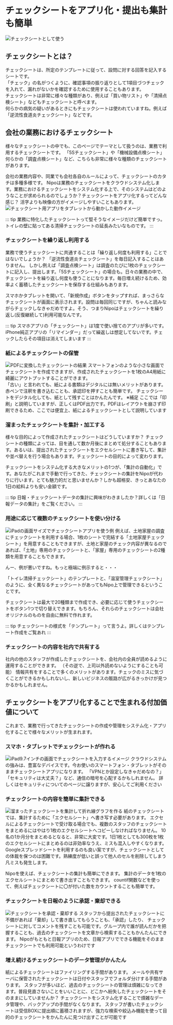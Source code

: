 # チェックシートをアプリ化・提出も集計も簡単
![チェックシートとして使う](../image/icatch/i2.png)

## チェックシートとは？
チェックシートは、所定のテンプレートに従って、設問に対する回答を記入するシートです。  
「チェック」の名がつくように、確認事項の振り返りとして1項目づつチェックを入れて、漏れがないかを確認するために使用することもあります。  
チェックシートは非常に様々な種類があり、例えば「買い物リスト」や「清掃点検シート」などもチェックシートと呼べます。  
何らかの病気の疑いがあるときにもチェックシートは使われていますね。例えば「逆流性食道炎チェックシート」などです。  

## 会社の業務におけるチェックシート
様々なチェックシートの中でも、このページでテーマとして扱うのは、業務で利用するチェックシートです。
「5Sチェックシート」や「機械設備点検シート」何らかの「調査点検シート」など、こちらも非常に様々な種類のチェックシートがあります。

会社の業務内容や、同業でも会社各自のルールによって、チェックシートのカタチは多種多様です。
Nipoは業務のチェックシートをクラウドシステム化します。業務におけるチェックシートをシステム化する上で、そのシステムはどのようなことが求められるのでしょうか？チェックシートをアプリ化するってどんな感じ？
活字よりも映像の方がイメージしやすいこともあります。
![チェックシート用アプリをタブレットから動かした動作イメージ](./idea/i1.gif)


::: tip
業務に特化したチェックシートって堅そうなイメージだけど簡単ですっ。
トイレの壁に貼ってある清掃チェックシートの延長みたいなものです。
:::

### チェックシートを繰り返し利用する
業務で使うチェックシートに共通することは「繰り返し何度も利用する」ことではないでしょうか？
「逆流性食道炎チェックシート」を毎日記入することはありません。
しかし例えば「調査点検シート」は調査のたびに1枚のチェックシートに記入し、提出します。「5Sチェックシート」の場合も。日々の業務の中で、チェックシートを繰り返し何度も使うことになります。毎日増え続けるため、効率よく蓄積したチェックシートを保存する仕組みもあります。

スマホかタブレットを開いて、「新規作成」ボタンをタップすれば、まっさらなチェックシートが画面に表示されます。設問は毎回同じですが、ちゃんと読みながらチェックしなきゃだめですよ。そう、つまりNipoはチェックシートを繰り返し(反復継続して)利用可能なんです。

::: tip
スマホアプリの「チェックシート」は1度で使い捨てのアプリが多いです。  
iPhone純正アプリの「リマインダー」だって繰返しは想定してないです。チェックしたらその項目は消えてしまいます
:::

### 紙によるチェックシートの保管
![PDFに変換したチェックシートの結果](./idea/i2.png)
スマートフォンのような小さな画面でチェックシートを作成できますが、作成されたチェックシートを1枚のA4用紙に綺麗にアウトプットすることができます。<br>
「古い」と言われても、紙による書類はデジタルには無いメリットがあります。
赤ペンで注釈を書き込むことも、承認印を押すことも簡単です。
チェックシートをデジタル化しても、紙として残すことはかんたんです。
※補足
ここでは「印刷」と説明していますが、正しくはPDF出力です。PDFはレイアウトを崩さず印刷できるため、ここでは便宜上、紙によるチェックシートとして説明しています


### 溜まったチェックシートを集計・加工する
様々な目的によって作成されたチェックシートはどうしていますか？
チェックシートの種類によっては、目を通して数か月後にまとめて処分することもあります。あるいは、提出されたチェックシートをエクセルシートに書き写して、集計や並べ替えを行う場合もあります。チェックシートの目的によって変わります。

チェックシートをシステム化する大きなメリットの1つが、「集計の自動化」です。あなたがこれまで手動で行ってきた、チェックシートの集計をNipoが代わりに行います。とても魅力的だと思いませんか？しかも超格安、きっとあなたの1日の給料よりも安い金額です。

::: tip
日報・チェックシートデータの集計に興味がわきましたか？詳しくは「日報データの集計」をご覧ください。
:::

### 用途に応じて複数のチェックシートを使い分ける

![iPadの画面サイズでチェックシートアプリを使う例](./idea/i3.gif)
例えば、土地家屋の調査にチェックシートを利用する場合、1枚のシートで完結する「土地家屋チェックシート」を用意することもできますが、土地と家屋のチェック内容が異なるのであれば、「土地」専用のチェックシートと、「家屋」専用のチェックシートの2種類を用意することもできます。

んー、例が悪いですね。もっと極端に例示すると・・・

「トイレ清掃チェックシート」のテンプレートと、「温室管理チェックシート」のように、全く異なるチェックシートがあってもNipo上で管理できるということです。

チェックシートは最大で20種類まで作成でき、必要に応じて使うチェックシートをボタン1つで切り替えできます。もちろん、それらのチェックシートは会社オリジナルのものを自由に無料で作れます。

::: tip
チェックシートの様式を「テンプレート」って言うよ。詳しくはテンプレート作成をご覧あれ
:::


### チェックシートの内容を社内で共有する
社内の他のスタッフが作成したチェックシートを、会社内の全員が読めるように運用することができます。
（その逆で、上司以外読めないようにすることも可能）
情報共有をすることで多くのメリットがあります。チェックのミスに気づくことができるかもしれないし、新しいビジネスの販路が広がるきっかけが見つかるかもしれません。

## チェックシートをアプリ化することで生まれる付加価値について
これまで、業務で行ってきたチェックシートの作成や管理をシステム化・アプリ化することで様々なメリットが生まれます。

### スマホ・タブレットでチェックシートが作れる
![iPad9.7インチの画面でチェックシートを入力するイメージ](./idea/i4.png)
クラウドシステムの強みは、豊富なデバイスです。今お使いのスマートフォン・タブレットがそのままチェックシートアプリになります。
「VPNとか設定しなきゃだめなの？」「セキュリティは大丈夫？」など、通信の暗号を心配するかもしれません。
詳しくはセキュリティについてのページに譲りますが、安心してご利用ください

### チェックシートの内容を簡単に集計できる
![溜まったチェックシートを集計して折れ線グラフを作る](./idea/i5.gif)
紙のチェックシートでは、集計するために「エクセルシート」へ書き写す必要があります。
エクセルによるチェックシートで受け取る場合でも、複数のスタッフのチェックシートをまとめるにはやはり1枚のエクセルシートへコピーしなければなりません。
10名の1か月分をまとめるとなると、非常に大変です。1日1枚としても300枚を1枚のエクセルシートにまとめるのは非効率なうえ、ミスも混入しやすくなります。
Googleスプレッドシートを利用するのも良い案ですが、チェックシートとしての体裁を保つのは困難です。熟練度が低いと誤って他人のセルを削除してしまう凡ミスも発生します。

Nipoを使えば、チェックシートの集計も簡単にできます。
集計のデータを1枚のエクセルシートにまとめて書き出すこともできます。
countif関数などを使って、例えばチェックシートに〇が付いた数をカウントすることも簡単です。

### チェックシートを日報のように承認・棄却できる
![チェックシートを承認・棄却する](./idea/i6.gif)
スタッフから提出されたチェックシートに不備があれば「棄却」して書き直してもらうことも、「承認」したり、
チェックシートに対してコメントを残すことも可能です。グループ内で誰が読んだかを把握することも、過去のチェックシートを文章から検索することもかんたんにできます。
Nipoがもともと日報アプリのため、日報アプリでできる機能をそのままチェックシートでも利用可能というわけです

### 増え続けるチェックシートのデータ管理がかんたん
紙によるチェックシートはファイリングする手間があります。
メールや共有サーバに保管されたチェックシートは日付やスタッフでフォルダ分けする手間があります。
スタッフが多いほど、過去のチェックシートの管理は煩雑になってきます。普段見直さないことをいいことに、どこかへ紛失したチェックシートをそのままにしていませんか？
チェックシートをシステム化することで煩雑なデータ管理や、バックアップの手間がなくなります。
スタッフが書いたチェックシートは受信BOXに提出順に蓄積されますが、強力な検索や絞込み機能を使って目的のチェックシートをかんたんに見つけ出すことが可能です

